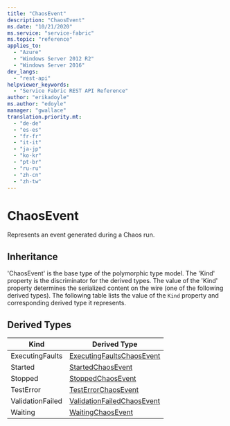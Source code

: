 ```yaml
---
title: "ChaosEvent"
description: "ChaosEvent"
ms.date: "10/21/2020"
ms.service: "service-fabric"
ms.topic: "reference"
applies_to: 
  - "Azure"
  - "Windows Server 2012 R2"
  - "Windows Server 2016"
dev_langs: 
  - "rest-api"
helpviewer_keywords: 
  - "Service Fabric REST API Reference"
author: "erikadoyle"
ms.author: "edoyle"
manager: "gwallace"
translation.priority.mt: 
  - "de-de"
  - "es-es"
  - "fr-fr"
  - "it-it"
  - "ja-jp"
  - "ko-kr"
  - "pt-br"
  - "ru-ru"
  - "zh-cn"
  - "zh-tw"
---
```

# ChaosEvent

Represents an event generated during a Chaos run.
## Inheritance

'ChaosEvent' is the base type of the polymorphic type model. The 'Kind' property is the discriminator for the derived types. 
The value of the 'Kind' property determines the serialized content on the wire (one of the following derived types). 
The following table lists the value of the `Kind` property and corresponding derived type it represents.
## Derived Types

| Kind | Derived Type |
| --- | --- | 
| ExecutingFaults | [ExecutingFaultsChaosEvent](sfclient-v80-model-executingfaultschaosevent.md) |
| Started | [StartedChaosEvent](sfclient-v80-model-startedchaosevent.md) |
| Stopped | [StoppedChaosEvent](sfclient-v80-model-stoppedchaosevent.md) |
| TestError | [TestErrorChaosEvent](sfclient-v80-model-testerrorchaosevent.md) |
| ValidationFailed | [ValidationFailedChaosEvent](sfclient-v80-model-validationfailedchaosevent.md) |
| Waiting | [WaitingChaosEvent](sfclient-v80-model-waitingchaosevent.md) |

